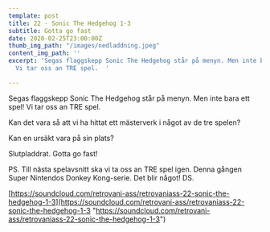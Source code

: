 ```yaml
---
template: post
title: 22 - Sonic The Hedgehog 1-3
subtitle: Gotta go fast
date: 2020-02-25T23:00:00Z
thumb_img_path: "/images/nedladdning.jpeg"
content_img_path: ''
excerpt: 'Segas flaggskepp Sonic The Hedgehog står på menyn. Men inte bara ett spel!
  Vi tar oss an TRE spel.  '

---
```

Segas flaggskepp Sonic The Hedgehog står på menyn. Men inte bara ett spel! Vi tar oss an TRE spel.

Kan det vara så att vi ha hittat ett mästerverk i något av de tre spelen?

Kan en ursäkt vara på sin plats?

Slutpladdrat. Gotta go fast!

PS. Till nästa spelavsnitt ska vi ta oss an TRE spel igen. Denna gången Super Nintendos Donkey Kong-serie. Det blir något! DS.  
  
[https://soundcloud.com/retrovani-ass/retrovaniass-22-sonic-the-hedgehog-1-3](https://soundcloud.com/retrovani-ass/retrovaniass-22-sonic-the-hedgehog-1-3 "https://soundcloud.com/retrovani-ass/retrovaniass-22-sonic-the-hedgehog-1-3")